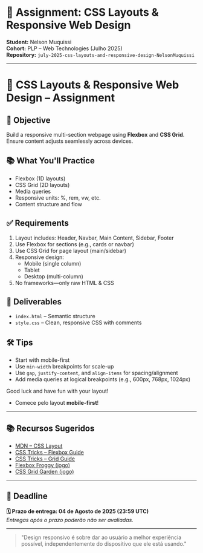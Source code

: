 # 🧩 Assignment: CSS Layouts & Responsive Web Design

**Student:** Nelson Muquissi  
**Cohort:** PLP – Web Technologies (Julho 2025)  
**Repository:** `july-2025-css-layouts-and-responsive-design-NelsonMuquissi`

---

# 🧩 CSS Layouts & Responsive Web Design – Assignment

## 🎯 Objective
Build a responsive multi-section webpage using **Flexbox** and **CSS Grid**. Ensure content adjusts seamlessly across devices.

## 📚 What You'll Practice
- Flexbox (1D layouts)
- CSS Grid (2D layouts)
- Media queries
- Responsive units: %, rem, vw, etc.
- Content structure and flow

## ✅ Requirements

1. Layout includes: Header, Navbar, Main Content, Sidebar, Footer
2. Use Flexbox for sections (e.g., cards or navbar)
3. Use CSS Grid for page layout (main/sidebar)
4. Responsive design:
   - Mobile (single column)
   - Tablet
   - Desktop (multi-column)
5. No frameworks—only raw HTML & CSS

## 📁 Deliverables
- `index.html` – Semantic structure
- `style.css` – Clean, responsive CSS with comments

## 🛠 Tips
- Start with mobile-first
- Use `min-width` breakpoints for scale-up
- Use `gap`, `justify-content`, and `align-items` for spacing/alignment
- Add media queries at logical breakpoints (e.g., 600px, 768px, 1024px)

Good luck and have fun with your layout!
- Comece pelo layout **mobile-first**!

---

## 📚 Recursos Sugeridos

- [MDN – CSS Layout](https://developer.mozilla.org/en-US/docs/Learn/CSS/CSS_layout)
- [CSS Tricks – Flexbox Guide](https://css-tricks.com/snippets/css/a-guide-to-flexbox/)
- [CSS Tricks – Grid Guide](https://css-tricks.com/snippets/css/complete-guide-grid/)
- [Flexbox Froggy (jogo)](https://flexboxfroggy.com/)
- [CSS Grid Garden (jogo)](https://cssgridgarden.com/)

---

## 🚀 Deadline

**🗓️ Prazo de entrega: 04 de Agosto de 2025 (23:59 UTC)**  
*Entregas após o prazo poderão não ser avaliadas.*

---

> "Design responsivo é sobre dar ao usuário a melhor experiência possível, independentemente do dispositivo que ele está usando."

